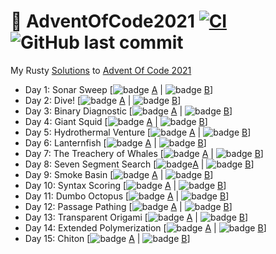 # 🎄 AdventOfCode2021 [![CI](https://github.com/PatrickLaflamme/AdventOfCode2021/actions/workflows/rust.yml/badge.svg)](https://github.com/PatrickLaflamme/AdventOfCode2021/actions/workflows/rust.yml) ![GitHub last commit](https://img.shields.io/github/last-commit/PatrickLaflamme/AdventOfCode2021)
My Rusty [Solutions](https://github.com/PatrickLaflamme/AdventOfCode2021/tree/master/src) to [Advent Of Code 2021](https://adventofcode.com/2021)

- Day 1: Sonar Sweep [![badge](https://img.shields.io/endpoint?url=https://gist.githubusercontent.com/PatrickLaflamme/a054aa6c1453da6f3126d12b4d59ff59/raw/benchmark-aoc-2021-day-1-part-1.json) [A](https://github.com/PatrickLaflamme/AdventOfCode2021/blob/master/src/solutions/day1.rs#L13) | ![badge](https://img.shields.io/endpoint?url=https://gist.githubusercontent.com/PatrickLaflamme/a054aa6c1453da6f3126d12b4d59ff59/raw/benchmark-aoc-2021-day-1-part-2.json) [B](https://github.com/PatrickLaflamme/AdventOfCode2021/blob/master/src/solutions/day1.rs#L26)]
- Day 2: Dive! [![badge](https://img.shields.io/endpoint?url=https://gist.githubusercontent.com/PatrickLaflamme/a054aa6c1453da6f3126d12b4d59ff59/raw/benchmark-aoc-2021-day-2-part-1.json) [A](https://github.com/PatrickLaflamme/AdventOfCode2021/blob/master/src/solutions/day2.rs#L21) | ![badge](https://img.shields.io/endpoint?url=https://gist.githubusercontent.com/PatrickLaflamme/a054aa6c1453da6f3126d12b4d59ff59/raw/benchmark-aoc-2021-day-2-part-2.json) [B](https://github.com/PatrickLaflamme/AdventOfCode2021/blob/master/src/solutions/day2.rs#L31)]
- Day 3: Binary Diagnostic [![badge](https://img.shields.io/endpoint?url=https://gist.githubusercontent.com/PatrickLaflamme/a054aa6c1453da6f3126d12b4d59ff59/raw/benchmark-aoc-2021-day-3-part-1.json) [A](https://github.com/PatrickLaflamme/AdventOfCode2021/blob/master/src/solutions/day3.rs#L22) | ![badge](https://img.shields.io/endpoint?url=https://gist.githubusercontent.com/PatrickLaflamme/a054aa6c1453da6f3126d12b4d59ff59/raw/benchmark-aoc-2021-day-3-part-2.json) [B](https://github.com/PatrickLaflamme/AdventOfCode2021/blob/master/src/solutions/day3.rs#L76)]
- Day 4: Giant Squid [![badge](https://img.shields.io/endpoint?url=https://gist.githubusercontent.com/PatrickLaflamme/a054aa6c1453da6f3126d12b4d59ff59/raw/benchmark-aoc-2021-day-4-part-1.json) [A](https://github.com/PatrickLaflamme/AdventOfCode2021/blob/master/src/solutions/day4.rs#L95) | ![badge](https://img.shields.io/endpoint?url=https://gist.githubusercontent.com/PatrickLaflamme/a054aa6c1453da6f3126d12b4d59ff59/raw/benchmark-aoc-2021-day-4-part-2.json) [B](https://github.com/PatrickLaflamme/AdventOfCode2021/blob/master/src/solutions/day4.rs#L101)]
- Day 5: Hydrothermal Venture [![badge](https://img.shields.io/endpoint?url=https://gist.githubusercontent.com/PatrickLaflamme/a054aa6c1453da6f3126d12b4d59ff59/raw/benchmark-aoc-2021-day-5-part-1.json) [A](https://github.com/PatrickLaflamme/AdventOfCode2021/blob/master/src/solutions/day5.rs#L74) | ![badge](https://img.shields.io/endpoint?url=https://gist.githubusercontent.com/PatrickLaflamme/a054aa6c1453da6f3126d12b4d59ff59/raw/benchmark-aoc-2021-day-5-part-2.json) [B](https://github.com/PatrickLaflamme/AdventOfCode2021/blob/master/src/solutions/day5.rs#L87)]
- Day 6: Lanternfish [![badge](https://img.shields.io/endpoint?url=https://gist.githubusercontent.com/PatrickLaflamme/a054aa6c1453da6f3126d12b4d59ff59/raw/benchmark-aoc-2021-day-6-part-1.json) [A](https://github.com/PatrickLaflamme/AdventOfCode2021/blob/master/src/solutions/day6.rs#L33) | ![badge](https://img.shields.io/endpoint?url=https://gist.githubusercontent.com/PatrickLaflamme/a054aa6c1453da6f3126d12b4d59ff59/raw/benchmark-aoc-2021-day-6-part-2.json) [B](https://github.com/PatrickLaflamme/AdventOfCode2021/blob/master/src/solutions/day6.rs#L38)]
- Day 7: The Treachery of Whales [![badge](https://img.shields.io/endpoint?url=https://gist.githubusercontent.com/PatrickLaflamme/a054aa6c1453da6f3126d12b4d59ff59/raw/benchmark-aoc-2021-day-7-part-1.json) [A](https://github.com/PatrickLaflamme/AdventOfCode2021/blob/master/src/solutions/day7.rs#L14) | ![badge](https://img.shields.io/endpoint?url=https://gist.githubusercontent.com/PatrickLaflamme/a054aa6c1453da6f3126d12b4d59ff59/raw/benchmark-aoc-2021-day-7-part-2.json) [B](https://github.com/PatrickLaflamme/AdventOfCode2021/blob/master/src/solutions/day7.rs#L24)]
- Day 8: Seven Segment Search [![badge](https://img.shields.io/endpoint?url=https://gist.githubusercontent.com/PatrickLaflamme/a054aa6c1453da6f3126d12b4d59ff59/raw/benchmark-aoc-2021-day-8-part-1.json)[A](https://github.com/PatrickLaflamme/AdventOfCode2021/blob/master/src/solutions/day8.rs#L22) | ![badge](https://img.shields.io/endpoint?url=https://gist.githubusercontent.com/PatrickLaflamme/a054aa6c1453da6f3126d12b4d59ff59/raw/benchmark-aoc-2021-day-8-part-2.json) [B](https://github.com/PatrickLaflamme/AdventOfCode2021/blob/master/src/solutions/day8.rs#L99)]
- Day 9: Smoke Basin [![badge](https://img.shields.io/endpoint?url=https://gist.githubusercontent.com/PatrickLaflamme/a054aa6c1453da6f3126d12b4d59ff59/raw/benchmark-aoc-2021-day-9-part-1.json) [A](https://github.com/PatrickLaflamme/AdventOfCode2021/blob/master/src/solutions/day9.rs#L73) | ![badge](https://img.shields.io/endpoint?url=https://gist.githubusercontent.com/PatrickLaflamme/a054aa6c1453da6f3126d12b4d59ff59/raw/benchmark-aoc-2021-day-9-part-2.json) [B](https://github.com/PatrickLaflamme/AdventOfCode2021/blob/master/src/solutions/day9.rs#L81)]
- Day 10: Syntax Scoring [![badge](https://img.shields.io/endpoint?url=https://gist.githubusercontent.com/PatrickLaflamme/a054aa6c1453da6f3126d12b4d59ff59/raw/benchmark-aoc-2021-day-10-part-1.json) [A](https://github.com/PatrickLaflamme/AdventOfCode2021/blob/master/src/solutions/day10.rs#L74) | ![badge](https://img.shields.io/endpoint?url=https://gist.githubusercontent.com/PatrickLaflamme/a054aa6c1453da6f3126d12b4d59ff59/raw/benchmark-aoc-2021-day-10-part-2.json) [B](https://github.com/PatrickLaflamme/AdventOfCode2021/blob/master/src/solutions/day10.rs#L81)]
- Day 11: Dumbo Octopus [![badge](https://img.shields.io/endpoint?url=https://gist.githubusercontent.com/PatrickLaflamme/a054aa6c1453da6f3126d12b4d59ff59/raw/benchmark-aoc-2021-day-11-part-1.json) [A](https://github.com/PatrickLaflamme/AdventOfCode2021/blob/master/src/solutions/day11.rs#L75) | ![badge](https://img.shields.io/endpoint?url=https://gist.githubusercontent.com/PatrickLaflamme/a054aa6c1453da6f3126d12b4d59ff59/raw/benchmark-aoc-2021-day-11-part-2.json) [B](https://github.com/PatrickLaflamme/AdventOfCode2021/blob/master/src/solutions/day11.rs#L89)]
- Day 12: Passage Pathing [![badge](https://img.shields.io/endpoint?url=https://gist.githubusercontent.com/PatrickLaflamme/a054aa6c1453da6f3126d12b4d59ff59/raw/benchmark-aoc-2021-day-12-part-1.json) [A](https://github.com/PatrickLaflamme/AdventOfCode2021/blob/master/src/solutions/day12.rs#L29) | ![badge](https://img.shields.io/endpoint?url=https://gist.githubusercontent.com/PatrickLaflamme/a054aa6c1453da6f3126d12b4d59ff59/raw/benchmark-aoc-2021-day-12-part-2.json) [B](https://github.com/PatrickLaflamme/AdventOfCode2021/blob/master/src/solutions/day12.rs#L49)]
- Day 13: Transparent Origami [![badge](https://img.shields.io/endpoint?url=https://gist.githubusercontent.com/PatrickLaflamme/a054aa6c1453da6f3126d12b4d59ff59/raw/benchmark-aoc-2021-day-13-part-1.json) [A](https://github.com/PatrickLaflamme/AdventOfCode2021/blob/master/src/solutions/day13.rs#L45) | ![badge](https://img.shields.io/endpoint?url=https://gist.githubusercontent.com/PatrickLaflamme/a054aa6c1453da6f3126d12b4d59ff59/raw/benchmark-aoc-2021-day-13-part-2.json) [B](https://github.com/PatrickLaflamme/AdventOfCode2021/blob/master/src/solutions/day13.rs#L51)]
- Day 14: Extended Polymerization [![badge](https://img.shields.io/endpoint?url=https://gist.githubusercontent.com/PatrickLaflamme/a054aa6c1453da6f3126d12b4d59ff59/raw/benchmark-aoc-2021-day-14-part-1.json) [A](https://github.com/PatrickLaflamme/AdventOfCode2021/blob/master/src/solutions/day14.rs#L29) | ![badge](https://img.shields.io/endpoint?url=https://gist.githubusercontent.com/PatrickLaflamme/a054aa6c1453da6f3126d12b4d59ff59/raw/benchmark-aoc-2021-day-14-part-2.json) [B](https://github.com/PatrickLaflamme/AdventOfCode2021/blob/master/src/solutions/day14.rs#L49)]
- Day 15: Chiton [![badge](https://img.shields.io/endpoint?url=https://gist.githubusercontent.com/PatrickLaflamme/a054aa6c1453da6f3126d12b4d59ff59/raw/benchmark-aoc-2021-day-15-part-1.json) [A](https://github.com/PatrickLaflamme/AdventOfCode2021/blob/master/src/solutions/day15.rs#L87) | ![badge](https://img.shields.io/endpoint?url=https://gist.githubusercontent.com/PatrickLaflamme/a054aa6c1453da6f3126d12b4d59ff59/raw/benchmark-aoc-2021-day-15-part-2.json) [B](https://github.com/PatrickLaflamme/AdventOfCode2021/blob/master/src/solutions/day15.rs#L92)]
